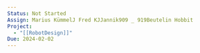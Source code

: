 ```yaml
---
Status: Not Started
Assign: Marius KümmelJ Fred KJJannik909 _ 919Beutelin Hobbit
Project:
  - "[[RobotDesign]]"
Due: 2024-02-02
---
```

